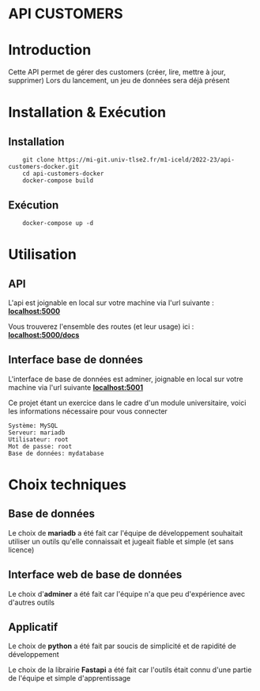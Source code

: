 API CUSTOMERS
=

# Introduction

Cette API permet de gérer des customers (créer, lire, mettre à jour, supprimer)
Lors du lancement, un jeu de données sera déjà présent

# Installation & Exécution

## Installation

        git clone https://mi-git.univ-tlse2.fr/m1-iceld/2022-23/api-customers-docker.git
        cd api-customers-docker
        docker-compose build

## Exécution

        docker-compose up -d

# Utilisation

## API

L'api est joignable en local sur votre machine via l'url suivante : **[localhost:5000](localhost:5000)**

Vous trouverez l'ensemble des routes (et leur usage) ici : **[localhost:5000/docs](localhost:5000)**

## Interface base de données

L'interface de base de données est adminer, joignable en local sur votre machine via l'url suivante **[localhost:5001](localhost:5001)**

Ce projet étant un exercice dans le cadre d'un module universitaire, voici les informations nécessaire pour vous connecter

```
Système: MySQL	
Serveur: mariadb
Utilisateur: root
Mot de passe: root
Base de données: mydatabase
```

# Choix techniques

## Base de données

Le choix de **mariadb** a été fait car l'équipe de développement souhaitait utiliser un outils qu'elle connaissait et jugeait fiable et simple (et sans licence)

## Interface web de base de données

Le choix d'**adminer** a été fait car l'équipe n'a que peu d'expérience avec d'autres outils

## Applicatif

Le choix de **python** a été fait par soucis de simplicité et de rapidité de développement

Le choix de la librairie **Fastapi** a été fait car l'outils était connu d'une partie de l'équipe et simple d'apprentissage
